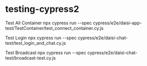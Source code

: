 # testing-cypress2

Test All Container
npx cypress run --spec cypress/e2e/daisi-app-test/TestContainer/test_connect_container.cy.js

Test Login
npx cypress run --spec cypress/e2e/daisi-chat-test/test_login_and_chat.cy.js

Test Broadcast
npx cypress run --spec cypress/e2e/daisi-chat-test/broadcast-test.cy.js

<!-- npm run test -->
